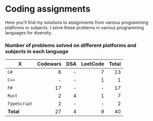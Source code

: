 # Coding assignments

Here you'll find my solutions to assignments from various programming platforms or subjects.
I solve these problems in various programming languages for diversity.

### Number of problems solved on different platforms and subjects in each language

| X | Codewars | DSA | LeetCode | Total |
| - |  -: | -: | -: | -: |
| `C#` | 6 | - | 7 | 13
| `C++` | - | - | 1 | 1
| `F#` | 17 | - | - | 17
| `Rust` | 2 | 4 | 1 | 7
| `TypeScript` | 2 | - | - | 2
| **Total** | 27 | 4 | 9 | 40 |